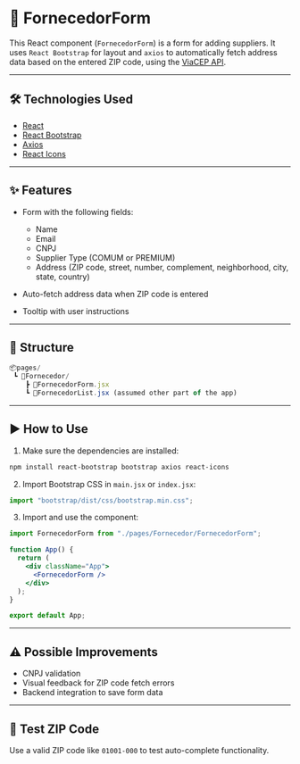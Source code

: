 # 📄 FornecedorForm

This React component (`FornecedorForm`) is a form for adding suppliers. It uses `React Bootstrap` for layout and `axios` to automatically fetch address data based on the entered ZIP code, using the [ViaCEP API](https://viacep.com.br/).

---

## 🛠 Technologies Used

- [React](https://reactjs.org/)
- [React Bootstrap](https://react-bootstrap.github.io/)
- [Axios](https://axios-http.com/)
- [React Icons](https://react-icons.github.io/react-icons/)

---

## ✨ Features

- Form with the following fields:

  - Name
  - Email
  - CNPJ
  - Supplier Type (COMUM or PREMIUM)
  - Address (ZIP code, street, number, complement, neighborhood, city, state, country)

- Auto-fetch address data when ZIP code is entered
- Tooltip with user instructions

---

## 📁 Structure

```jsx
📦pages/
 ┗ 📂Fornecedor/
    ┣ 📄FornecedorForm.jsx
    ┗ 📄FornecedorList.jsx (assumed other part of the app)
```

---

## ▶️ How to Use

1. Make sure the dependencies are installed:

```bash
npm install react-bootstrap bootstrap axios react-icons
```

2. Import Bootstrap CSS in `main.jsx` or `index.jsx`:

```js
import "bootstrap/dist/css/bootstrap.min.css";
```

3. Import and use the component:

```jsx
import FornecedorForm from "./pages/Fornecedor/FornecedorForm";

function App() {
  return (
    <div className="App">
      <FornecedorForm />
    </div>
  );
}

export default App;
```

---

## ⚠️ Possible Improvements

- CNPJ validation
- Visual feedback for ZIP code fetch errors
- Backend integration to save form data

---

## 🧪 Test ZIP Code

Use a valid ZIP code like `01001-000` to test auto-complete functionality.
